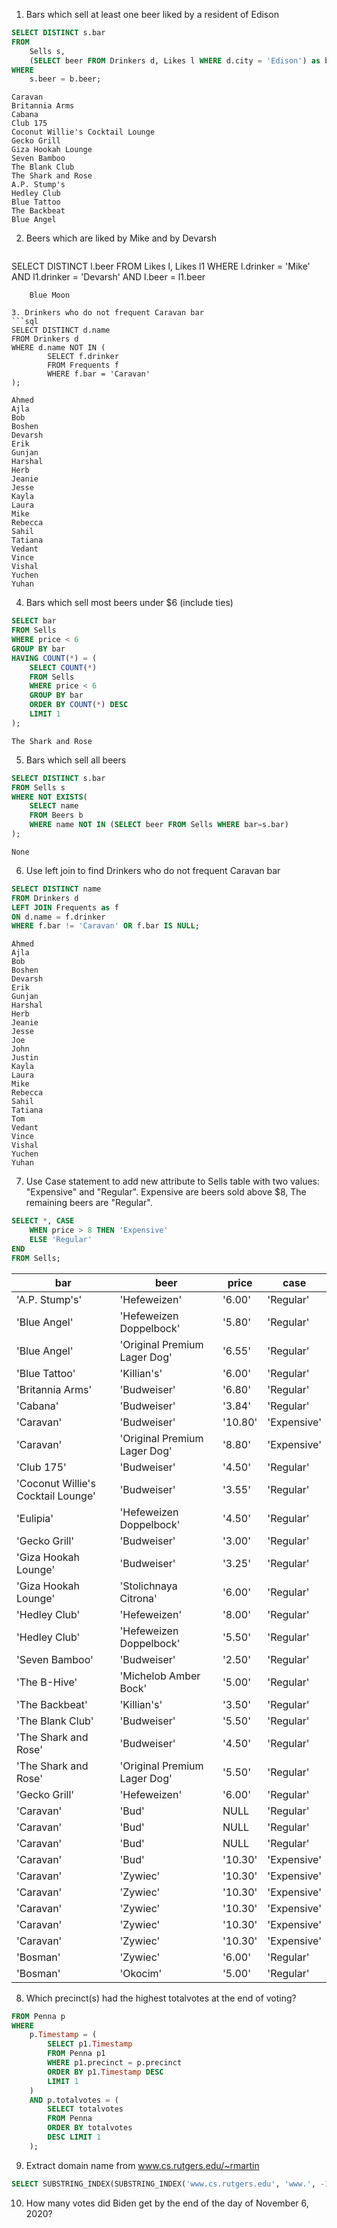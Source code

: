 1. Bars which sell at least one beer liked by a resident of Edison
```sql
SELECT DISTINCT s.bar
FROM
	Sells s,
    (SELECT beer FROM Drinkers d, Likes l WHERE d.city = 'Edison') as b
WHERE
	s.beer = b.beer;
```
	Caravan
	Britannia Arms
	Cabana
	Club 175
	Coconut Willie's Cocktail Lounge
	Gecko Grill
	Giza Hookah Lounge
	Seven Bamboo
	The Blank Club
	The Shark and Rose
	A.P. Stump's
	Hedley Club
	Blue Tattoo
	The Backbeat
	Blue Angel

2. Beers which are liked by Mike and by Devarsh
   ```sql
SELECT DISTINCT l.beer
FROM
	Likes l,
    Likes l1
WHERE
	l.drinker = 'Mike' AND 
    l1.drinker = 'Devarsh' AND 
    l.beer = l1.beer
```
	Blue Moon

3. Drinkers who do not frequent Caravan bar
```sql
SELECT DISTINCT d.name
FROM Drinkers d
WHERE d.name NOT IN (
		SELECT f.drinker
        FROM Frequents f
        WHERE f.bar = 'Caravan'
);
```
	Ahmed
	Ajla
	Bob
	Boshen
	Devarsh
	Erik
	Gunjan
	Harshal
	Herb
	Jeanie
	Jesse
	Kayla
	Laura
	Mike
	Rebecca
	Sahil
	Tatiana
	Vedant
	Vince
	Vishal
	Yuchen
	Yuhan

4. Bars which sell most beers under $6 (include ties)
```sql
SELECT bar
FROM Sells
WHERE price < 6
GROUP BY bar
HAVING COUNT(*) = (
	SELECT COUNT(*)
	FROM Sells
	WHERE price < 6
	GROUP BY bar 
	ORDER BY COUNT(*) DESC
	LIMIT 1
);
```
	The Shark and Rose
5. Bars which sell all beers
```sql
SELECT DISTINCT s.bar
FROM Sells s
WHERE NOT EXISTS(
	SELECT name
	FROM Beers b
	WHERE name NOT IN (SELECT beer FROM Sells WHERE bar=s.bar)
);
```
	None

6. Use left join to find Drinkers who do not frequent Caravan bar
```sql
SELECT DISTINCT name
FROM Drinkers d
LEFT JOIN Frequents as f
ON d.name = f.drinker
WHERE f.bar != 'Caravan' OR f.bar IS NULL;
```
	Ahmed
	Ajla
	Bob
	Boshen
	Devarsh
	Erik
	Gunjan
	Harshal
	Herb
	Jeanie
	Jesse
	Joe
	John
	Justin
	Kayla
	Laura
	Mike
	Rebecca
	Sahil
	Tatiana
	Tom
	Vedant
	Vince
	Vishal
	Yuchen
	Yuhan
7. Use Case statement to add new attribute to Sells table with two values:  "Expensive" and "Regular". Expensive are beers sold above $8, The remaining beers are "Regular".
```sql
SELECT *, CASE
	WHEN price > 8 THEN 'Expensive'
    ELSE 'Regular'
END
FROM Sells;
```

| bar                                 | beer                         | price   | case            |
| ----------------------------------- | ---------------------------- | ------- | ----------- |
| 'A.P. Stump\'s'                     | 'Hefeweizen'                 | '6.00'  | 'Regular'   |
| 'Blue Angel'                        | 'Hefeweizen Doppelbock'      | '5.80'  | 'Regular'   |
| 'Blue Angel'                        | 'Original Premium Lager Dog' | '6.55'  | 'Regular'   |
| 'Blue Tattoo'                       | 'Killian\'s'                 | '6.00'  | 'Regular'   |
| 'Britannia Arms'                    | 'Budweiser'                  | '6.80'  | 'Regular'   |
| 'Cabana'                            | 'Budweiser'                  | '3.84'  | 'Regular'   |
| 'Caravan'                           | 'Budweiser'                  | '10.80' | 'Expensive' |
| 'Caravan'                           | 'Original Premium Lager Dog' | '8.80'  | 'Expensive' |
| 'Club 175'                          | 'Budweiser'                  | '4.50'  | 'Regular'   |
| 'Coconut Willie\'s Cocktail Lounge' | 'Budweiser'                  | '3.55'  | 'Regular'   |
| 'Eulipia'                           | 'Hefeweizen Doppelbock'      | '4.50'  | 'Regular'   |
| 'Gecko Grill'                       | 'Budweiser'                  | '3.00'  | 'Regular'   |
| 'Giza Hookah Lounge'                | 'Budweiser'                  | '3.25'  | 'Regular'   |
| 'Giza Hookah Lounge'                | 'Stolichnaya Citrona'        | '6.00'  | 'Regular'   |
| 'Hedley Club'                       | 'Hefeweizen'                 | '8.00'  | 'Regular'   |
| 'Hedley Club'                       | 'Hefeweizen Doppelbock'      | '5.50'  | 'Regular'   |
| 'Seven Bamboo'                      | 'Budweiser'                  | '2.50'  | 'Regular'   |
| 'The B-Hive'                        | 'Michelob Amber Bock'        | '5.00'  | 'Regular'   |
| 'The Backbeat'                      | 'Killian\'s'                 | '3.50'  | 'Regular'   |
| 'The Blank Club'                    | 'Budweiser'                  | '5.50'  | 'Regular'   |
| 'The Shark and Rose'                | 'Budweiser'                  | '4.50'  | 'Regular'   |
| 'The Shark and Rose'                | 'Original Premium Lager Dog' | '5.50'  | 'Regular'   |
| 'Gecko Grill'                       | 'Hefeweizen'                 | '6.00'  | 'Regular'   |
| 'Caravan'                           | 'Bud'                        | NULL    | 'Regular'   |
| 'Caravan'                           | 'Bud'                        | NULL    | 'Regular'   |
| 'Caravan'                           | 'Bud'                        | NULL    | 'Regular'   |
| 'Caravan'                           | 'Bud'                        | '10.30' | 'Expensive' |
| 'Caravan'                           | 'Zywiec'                     | '10.30' | 'Expensive' |
| 'Caravan'                           | 'Zywiec'                     | '10.30' | 'Expensive' |
| 'Caravan'                           | 'Zywiec'                     | '10.30' | 'Expensive' |
| 'Caravan'                           | 'Zywiec'                     | '10.30' | 'Expensive' |
| 'Caravan'                           | 'Zywiec'                     | '10.30' | 'Expensive' |
| 'Bosman'                            | 'Zywiec'                     | '6.00'  | 'Regular'   |
| 'Bosman'                            | 'Okocim'                     | '5.00'  | 'Regular'   |


8. Which precinct(s) had the highest totalvotes at the end of voting?
```sql
FROM Penna p
WHERE
	p.Timestamp = (
		SELECT p1.Timestamp
		FROM Penna p1
		WHERE p1.precinct = p.precinct
		ORDER BY p1.Timestamp DESC
		LIMIT 1
	)
    AND p.totalvotes = (
		SELECT totalvotes
        FROM Penna
        ORDER BY totalvotes
        DESC LIMIT 1
	);
```
9. Extract domain name from www.cs.rutgers.edu/~rmartin
```sql
SELECT SUBSTRING_INDEX(SUBSTRING_INDEX('www.cs.rutgers.edu', 'www.', -1), '/', 1) as res;
```
10. How many votes did Biden get by the end of the day of November 6, 2020?
